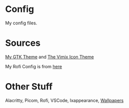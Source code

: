 # Config
My config files.

# Sources
[My GTK Theme](https://github.com/Mespyr/blue-vimix-gtk-theme) and [The Vimix Icon Theme](https://github.com/vinceliuice/vimix-icon-theme)

My Rofi Config is from [here](https://github.com/TheRealKizu/dotfiles)


# Other Stuff
Alacritty, Picom, Rofi, VSCode, lxappearance, [Wallpapers](wall/)